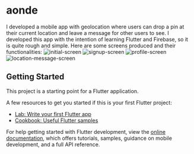# aonde

I developed a mobile app with geolocation where users can drop a pin at their current location and leave a message for other users to see. 
I developed this app with the intention of learning Flutter and Firebase, so it is quite rough and simple. Here are some screens produced and their functionalities:
![initial-screen](./assets/images/screens/initial-screen.jpeg)
![signup-screen](./assets/images/screens/signup-screen.jpeg)
![profile-screen](./assets/images/screens/profile-screen.jpeg)
![location-message-screen](./assets/images/screens/location-message-screen.jpeg)

## Getting Started

This project is a starting point for a Flutter application.

A few resources to get you started if this is your first Flutter project:

- [Lab: Write your first Flutter app](https://docs.flutter.dev/get-started/codelab)
- [Cookbook: Useful Flutter samples](https://docs.flutter.dev/cookbook)

For help getting started with Flutter development, view the
[online documentation](https://docs.flutter.dev/), which offers tutorials,
samples, guidance on mobile development, and a full API reference.
